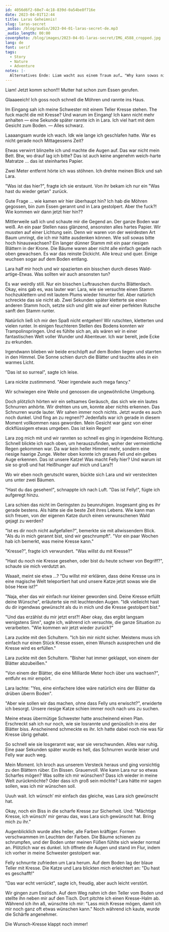 ```yaml
---
id: 4056d6f2-60e7-4c18-839d-0a54be8f716e
date: 2023-04-01T12:44
title: Laras Geheimnis!
slug: laras-secret
_audio: /blog/audio/2023-04-01-laras-secret-de.mp3
_audio_length: 00:00
coverphoto: /blog/images/2023-04-01-laras-secret/IMG_4588_cropped.jpg
lang: de
font: serif
tags:
  - Story
  - Nature
  - Adventure
notes: |-
  Alternatives Ende: Liam wacht aus einem Traum auf… "Why kann sowas nicht endlich mal echt sein? Immer muss so ne Geschichte als Traum enttarnt werden. Hhhhrmmmnnnneee"
---
```


Liam! Jetzt komm schon!!!
Mutter hat schon zum Essen gerufen.

Glaaaeeich!
Ich goss noch schnell die Möhren und rannte ins Haus.

Im Eingang sah ich meine Schwester mit einem Teller Kresse stehen. The fuck macht die mit Kresse? Und warum im Eingang! Ich kann nicht mehr anhalten — eine Sekunde später rannte ich in Lara.
Ich viel hart mit dem Gesicht zum Boden. — Alles schwarz.

Laaaangsam wurde ich wach. Idk wie lange ich geschlafen hatte.
War es nicht gerade noch Mittagessens Zeit?

Etwas verwirrt blinzelte ich und machte die Augen auf.
Das war nicht mein Bett.
Btw, wo drauf lag ich bitte? Das ist auch keine angenehm weich-harte Matratze … das ist steinhartes Papier.

Zwei Meter entfernt hörte ich was stöhnen. Ich drehte meinen Blick und sah Lara.

"Was ist das hier?", fragte ich sie erstaunt. Von ihr bekam ich nur ein "Was hast du wieder getan" zurück.

Gute Frage … wie kamen wir hier überhaupt hin? Ich hab die Möhren gegossen, bin zum Essen gerannt und in Lara gestolpert.
Aber the fuck?! Wie kommen wir dann jetzt hier hin??

Mittlerweile saß ich und schaute mir die Gegend an. Der ganze Boden war weiß. An ein paar Stellen nass glänzend, ansonsten alles hartes Papier.
Wir mussten auf einer Lichtung sein. Denn wir waren von der weirdesten Art Baum umringt, die ich mir hätte ausdenken können. Wie soll sowas bitte hoch hinauswachsen?
Ein langer dünner Stamm mit ein paar riesigen Blättern in der Krone. Die Bäume waren aber nicht alle einfach gerade nach oben gewachsen. Es war das reinste Dickicht. Alle kreuz und quer. Einige wuchsen sogar auf dem Boden entlang.

Lara half mir hoch und wir spazierten ein bisschen durch dieses Wald-artige-Etwas. Was sollten wir auch ansonsten tun?

Es war weirdly still. Nur ein bisschen Luftrauschen durchs Blätterdach.
Okay, eins gab es, was lauter war: Lara, wie sie versuchte einen Stamm hochzuklettern und mit lautem Plums wieder hinunter fiel. Aber natürlich schreckte das sie nicht ab. Zwei Sekunden später kletterte sie einen anderen Stamm hoch, setzte sich und glitt wie auf einer perfekten Rutsche sanft den Stamm runter.

Natürlich ließ ich mir den Spaß nicht entgehen! Wir rutschten, kletterten und vielen runter. In einigen feuchteren Stellen des Bodens konnten wir Trampolinspringen. Und es fühlte sich an, als wären wir in einer fantastischen Welt voller Wunder und Abenteuer. Ich war bereit, jede Ecke zu erkunden.

Irgendwann blieben wir beide erschöpft auf dem Boden liegen und starrten in den Himmel. Die Sonne schien durch die Blätter und tauchte alles in ein warmes Licht.

"Das ist so surreal", sagte ich leise.

Lara nickte zustimmend. "Aber irgendwie auch mega fancy."

Wir schwiegen eine Weile und genossen die ungewöhnliche Umgebung.

Doch plötzlich hörten wir ein seltsames Geräusch, das sich wie ein lautes Schnurren anhörte. Wir drehten uns um, konnte aber nichts erkennen. Das Schnurren wurde lauter. Wir sahen immer noch nichts. Jetzt wurde es auch noch dunkel. Und fing an zu regnen?? Jedenfalls war ich gerade in diesem Moment vollkommen nass geworden. Mein Gesicht war ganz von einer dickflüssigem etwas umgeben. Das ist kein Regen!

Lara zog mich mit und wir rannten so schnell es ging in irgendeine Richtung. Schnell blickte ich nach oben, um herauszufinden, woher der vermeintliche Regen gekommen war. Da war kein heller Himmel mehr, sondern eine riesige haarige Zunge. Weiter oben konnte ich graues Fell und ein gelbes Auge erkennen. Das ist unsere Katze! Was macht Felly hier? Und warum ist sie so groß und hat Heißhunger auf mich und Lara?!

Wo wir eben noch gerutscht waren, bückte sich Lara und wir versteckten uns unter zwei Bäumen.

"Hast du das gesehen!", schnappte ich nach Luft. "Das ist Felly!", fügte ich aufgeregt hinzu.

Lara schien das nicht im Geringsten zu beunruhigen. Insgesamt ging es ihr gerade bestens. Als hätte sie die beste Zeit ihres Lebens.
Wie kann man sich freuen, von der eigenen Katze durch einen verwunschenen Wald gejagt zu werden?

"Ist es dir noch nicht aufgefallen?", bemerkte sie mit allwissendem Blick. "Als du in mich gerannt bist, sind wir geschrumpft".
"Vor ein paar Wochen hab ich bemerkt, was meine Kresse kann."

"Kresse?", fragte ich verwundert. "Was willst du mit Kresse?"

"Hast du noch nie Kresse gesehen, oder bist du heute schwer von Begriff?", schaute sie mich verdutzt an.

Waaait, meint sie etwa …? "Du willst mir erklären, dass deine Kresse uns in eine magische Welt teleportiert hat und unsere Katze jetzt sowas wie die böse Hexe ist?"

"Naja, eher das wir einfach nur kleiner geworden sind. Deine Kresse erfüllt deine Wünsche", erläuterte sie mit leuchtenden Augen. "Idk vielleicht hast du dir irgendwas gewünscht als du in mich und die Kresse gestolpert bist."

"Und das erzählst du mir jetzt erst?! Aber okay, das ergibt langsam wenigstens Sinn", sagte ich, während ich versuchte, die ganze Situation zu verarbeiten. "Wie kommen wir jetzt wieder zurück?"

Lara zuckte mit den Schultern. "Ich bin mir nicht sicher. Meistens muss ich einfach nur einen Stück Kresse essen, einen Wunsch aussprechen und die Kresse wird es erfüllen."

Lara zuckte mit den Schultern. "Bisher hat immer geklappt, von einem der Blätter abzubeißen."

"Von einem der Blätter, die eine Milliarde Meter hoch über uns wachsen?", entfuhr es mir empört.

Lara lachte: "Yes, eine einfachere Idee wäre natürlich eins der Blätter da drüben überm Boden".

"Aber wie sollen wir das machen, ohne dass Felly uns erwischt?", erwiderte ich besorgt. Unsere riesige Katze schien immer noch nach uns zu suchen.

Meine etwas übermütige Schwester hatte anscheinend einen Plan.
Erschreckt sah ich nur noch, wie sie losrannte und genüsslich in eins der Blätter biss. Anscheinend schmeckte es ihr. Ich hatte dabei noch nie was für Kresse übrig gehabt.

So schnell wie sie losgerannt war, war sie verschwunden.
Alles war ruhig.
Eine paar Sekunden später wurde es hell, das Schnurren wurde leiser und Felly war auch weg.

Mein Moment.
Ich kroch aus unserem Versteck heraus und ging vorsichtig zu den Blättern rüber.
Ein Bissen. Grauenvoll. Wie kann Lara nur so etwas Scharfes mögen?
Was sollte ich mir wünschen? Dass ich wieder in meine Welt zurückmöchte? Oder dass ich groß sein möchte? Lara hätte mir sagen sollen, was ich mir wünschen soll.

Uuuh wait. Ich wünsch’ mir einfach das gleiche, was Lara sich gewünscht hat.

Okay, noch ein Biss in die scharfe Kresse zur Sicherheit. Und: "Mächtige Kresse, ich wünsch’ mir genau das, was Lara sich gewünscht hat. Bring mich zu ihr."

Augenblicklich wurde alles heller, alle Farben kräftiger. Formen verschwammen im Leuchten der Farben. Die Bäume schienen zu schrumpfen, und der Boden unter meinen Füßen fühlte sich wieder normal an. Plötzlich war es dunkel. Ich öffnete die Augen und stand im Flur, indem ich vorher in meine Schwester gestolpert war.

Felly schnurrte zufrieden um Lara herum. Auf dem Boden lag der blaue Teller mit Kresse.
Die Katze und Lara blickten mich erleichtert an: "Du hast es geschafft!"

"Das war echt verrückt", sagte ich, freudig, aber auch leicht verstört.

Wir gingen zum Esstisch. Auf dem Weg nahm ich den Teller vom Boden und stellte ihn neben mir auf den Tisch. Dort pitchte ich einen Kresse-Halm ab. Während ich ihn aß, wünschte ich mir: "Lass mich Kresse mögen, damit ich mir noch ganz oft etwas wünschen kann."
Noch während ich kaute, wurde die Schärfe angenehmer.

Die Wunsch-Kresse klappt noch immer!
